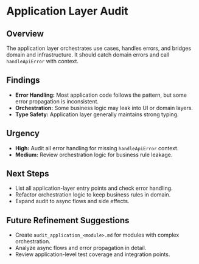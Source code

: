 # Application Layer Audit

## Overview
The application layer orchestrates use cases, handles errors, and bridges domain and infrastructure. It should catch domain errors and call `handleApiError` with context.

## Findings
- **Error Handling:** Most application code follows the pattern, but some error propagation is inconsistent.
- **Orchestration:** Some business logic may leak into UI or domain layers.
- **Type Safety:** Application layer generally maintains strong typing.

## Urgency
- **High:** Audit all error handling for missing `handleApiError` context.
- **Medium:** Review orchestration logic for business rule leakage.

## Next Steps
- List all application-layer entry points and check error handling.
- Refactor orchestration logic to keep business rules in domain.
- Expand audit to async flows and side effects.

## Future Refinement Suggestions
- Create `audit_application_<module>.md` for modules with complex orchestration.
- Analyze async flows and error propagation in detail.
- Review application-level test coverage and integration points.
